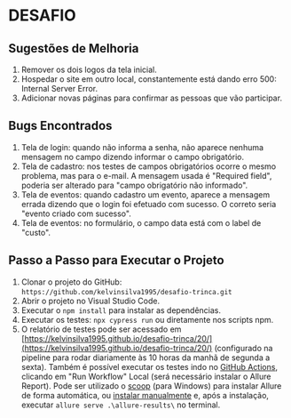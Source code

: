 # DESAFIO

## Sugestões de Melhoria
1. Remover os dois logos da tela inicial.
2. Hospedar o site em outro local, constantemente está dando erro 500: Internal Server Error.
3. Adicionar novas páginas para confirmar as pessoas que vão participar.

## Bugs Encontrados
1. Tela de login: quando não informa a senha, não aparece nenhuma mensagem no campo dizendo informar o campo obrigatório.
2. Tela de cadastro: nos testes de campos obrigatórios ocorre o mesmo problema, mas para o e-mail. A mensagem usada é "Required field", poderia ser alterado para "campo obrigatório não informado".
3. Tela de eventos: quando cadastro um evento, aparece a mensagem errada dizendo que o login foi efetuado com sucesso. O correto seria "evento criado com sucesso".
4. Tela de eventos: no formulário, o campo data está com o label de "custo".

## Passo a Passo para Executar o Projeto
1. Clonar o projeto do GitHub: `https://github.com/kelvinsilva1995/desafio-trinca.git`
2. Abrir o projeto no Visual Studio Code.
3. Executar o `npm install` para instalar as dependências.
4. Executar os testes: `npx cypress run` ou diretamente nos scripts npm.
5. O relatório de testes pode ser acessado em [https://kelvinsilva1995.github.io/desafio-trinca/20/](https://kelvinsilva1995.github.io/desafio-trinca/20/) (configurado na pipeline para rodar diariamente às 10 horas da manhã de segunda a sexta). Também é possível executar os testes indo no [GitHub Actions](https://github.com/kelvinsilva1995/desafio-trinca/actions/workflows/pipeline-v12.yml), clicando em "Run Workflow" Local (será necessário instalar o Allure Report). Pode ser utilizado o [scoop](https://scoop.sh/) (para Windows) para instalar Allure de forma automática, ou [instalar manualmente](https://docs.qameta.io/allure/) e, após a instalação, executar `allure serve .\allure-results\` no terminal.